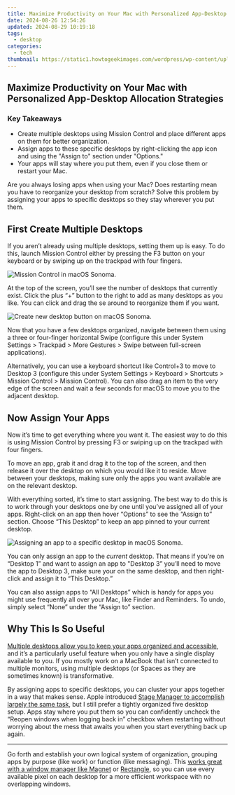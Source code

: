 ```yaml
---
title: Maximize Productivity on Your Mac with Personalized App-Desktop Allocation Strategies
date: 2024-08-26 12:54:26
updated: 2024-08-29 10:19:18
tags:
  - desktop
categories:
  - tech
thumbnail: https://static1.howtogeekimages.com/wordpress/wp-content/uploads/2024/06/53527334623_dda9a713d5_o.jpg
---
```


## Maximize Productivity on Your Mac with Personalized App-Desktop Allocation Strategies

### Key Takeaways

* Create multiple desktops using Mission Control and place different apps on them for better organization.
* Assign apps to these specific desktops by right-clicking the app icon and using the "Assign to" section under "Options."
* Your apps will stay where you put them, even if you close them or restart your Mac.

 Are you always losing apps when using your Mac? Does restarting mean you have to reorganize your desktop from scratch? Solve this problem by assigning your apps to specific desktops so they stay wherever you put them.

##  First Create Multiple Desktops

 If you aren’t already using multiple desktops, setting them up is easy. To do this, launch Mission Control either by pressing the F3 button on your keyboard or by swiping up on the trackpad with four fingers.

![Mission Control in macOS Sonoma.](https://static1.howtogeekimages.com/wordpress/wp-content/uploads/2024/08/screenshot-2024-08-19-at-14-00-51.png) 

 At the top of the screen, you’ll see the number of desktops that currently exist. Click the plus “+” button to the right to add as many desktops as you like. You can click and drag the se around to reorganize them if you want.

![Create new desktop button on macOS Sonoma.](https://static1.howtogeekimages.com/wordpress/wp-content/uploads/2024/08/screenshot-2024-08-19-at-14-01-19.png) 

 Now that you have a few desktops organized, navigate between them using a three or four-finger horizontal Swipe (configure this under System Settings > Trackpad > More Gestures > Swipe between full-screen applications).

 Alternatively, you can use a keyboard shortcut like Control+3 to move to Desktop 3 (configure this under System Settings > Keyboard > Shortcuts > Mission Control > Mission Control). You can also drag an item to the very edge of the screen and wait a few seconds for macOS to move you to the adjacent desktop.

##  Now Assign Your Apps

 Now it’s time to get everything where you want it. The easiest way to do this is using Mission Control by pressing F3 or swiping up on the trackpad with four fingers.

 To move an app, grab it and drag it to the top of the screen, and then release it over the desktop on which you would like it to reside. Move between your desktops, making sure only the apps you want available are on the relevant desktop.

 With everything sorted, it’s time to start assigning. The best way to do this is to work through your desktops one by one until you’ve assigned all of your apps. Right-click on an app then hover “Options” to see the “Assign to” section. Choose “This Desktop” to keep an app pinned to your current desktop.

![Assigning an app to a specific desktop in macOS Sonoma.](https://static1.howtogeekimages.com/wordpress/wp-content/uploads/2024/08/screenshot-2024-08-19-at-14-02-50.png) 

 You can only assign an app to the _current_ desktop. That means if you’re on “Desktop 1” and want to assign an app to "Desktop 3” you’ll need to move the app to Desktop 3, make sure your on the same desktop, and then right-click and assign it to “This Desktop.”

 You can also assign apps to “All Desktops” which is handy for apps you might use frequently all over your Mac, like Finder and Reminders. To undo, simply select “None” under the “Assign to” section.

##  Why This Is So Useful

[Multiple desktops allow you to keep your apps organized and accessible](https://fake-location.techidaily.com/in-2024-a-detailed-vpna-fake-gps-location-free-review-on-honor-100-drfone-by-drfone-virtual-android/), and it’s a particularly useful feature when you only have a single display available to you. If you mostly work on a MacBook that isn’t connected to multiple monitors, using multiple desktops (or Spaces as they are sometimes known) is transformative.

 By assigning apps to specific desktops, you can cluster your apps together in a way that makes sense. Apple introduced [Stage Manager to accomplish largely the same task](https://extra-support.techidaily.com/new-perfecting-inshot-transitions-techniques/), but I still prefer a tightly organized five desktop setup. Apps stay where you put them so you can confidently uncheck the “Reopen windows when logging back in” checkbox when restarting without worrying about the mess that awaits you when you start everything back up again.

---

 Go forth and establish your own logical system of organization, grouping apps by purpose (like work) or function (like messaging). This [works great with a window manager like Magnet](https://tech-revival.techidaily.com/boosting-productivity-integrating-chatgpt-into-your-vs-code-experience-top-tips/) or [Rectangle](https://rectangleapp.com), so you can use every available pixel on each desktop for a more efficient workspace with no overlapping windows.

<ins class="adsbygoogle"
     style="display:block"
     data-ad-format="autorelaxed"
     data-ad-client="ca-pub-7571918770474297"
     data-ad-slot="1223367746"></ins>



<ins class="adsbygoogle"
     style="display:block"
     data-ad-client="ca-pub-7571918770474297"
     data-ad-slot="8358498916"
     data-ad-format="auto"
     data-full-width-responsive="true"></ins>
